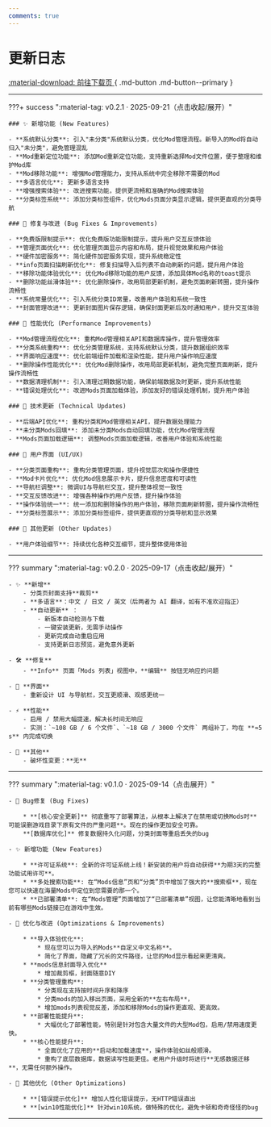 ```yaml
---
comments: true
---
```


# 更新日志

[ :material-download: 前往下载页 ](../downloads/){ .md-button .md-button--primary }
<!-- [ :material-shield-check: 校验与完整性 ](downloads/#校验与完整性){ .md-button } -->


---


???+ success ":material-tag: v0.2.1 · 2025-09-21（点击收起/展开）"

    ### ✨ 新增功能 (New Features)

    - **系统默认分类**: 引入"未分类"系统默认分类，优化Mod管理流程。新导入的Mod将自动归入"未分类"，避免管理混乱
    - **Mod重新定位功能**: 添加Mod重新定位功能，支持重新选择Mod文件位置，便于整理和维护Mod库
    - **Mod移除功能**: 增强Mod管理能力，支持从系统中完全移除不需要的Mod
    - **多语言优化**: 更新多语言支持
    - **增强搜索体验**: 改进搜索功能，提供更流畅和准确的Mod搜索体验
    - **分类标签系统**: 添加分类标签组件，优化Mods页面分类显示逻辑，提供更直观的分类导航

    ### 🐛 修复与改进 (Bug Fixes & Improvements)

    - **免费版限制提示**: 优化免费版功能限制提示，提升用户交互反馈体验
    - **管理页面优化**: 优化管理页面显示内容和布局，提升视觉效果和用户体验
    - **硬件加密服务**: 简化硬件加密服务实现，提升系统稳定性
    - **info页面扫描刷新优化**: 修复扫描导入后列表不自动刷新的问题，提升用户体验
    - **移除功能体验优化**: 优化Mod移除功能的用户反馈，添加具体Mod名称的toast提示
    - **删除功能丝滑体验**: 优化删除操作，改用局部更新机制，避免页面刷新转圈，提升操作流畅性
    - **系统常量优化**: 引入系统分类ID常量，改善用户体验和系统一致性
    - **封面管理改进**: 更新封面图片保存逻辑，确保封面更新后及时通知用户，提升交互体验

    ### 🚀 性能优化 (Performance Improvements)

    - **Mod管理流程优化**: 重构Mod管理相关API和数据库操作，提升管理效率
    - **分类系统重构**: 优化分类管理系统，支持系统默认分类，提升数据组织效率
    - **界面响应速度**: 优化前端组件加载和渲染性能，提升用户操作响应速度
    - **删除操作性能优化**: 优化Mod删除操作，改用局部更新机制，避免完整页面刷新，提升操作流畅性
    - **数据清理机制**: 引入清理过期数据功能，确保前端数据及时更新，提升系统性能
    - **错误处理优化**: 改进Mods页面加载体验，添加友好的错误处理机制，提升用户体验

    ### 🔧 技术更新 (Technical Updates)

    - **后端API优化**: 重构分类和Mod管理相关API，提升数据处理能力
    - **未分类Mods回填**: 添加未分类Mods自动回填功能，优化Mod管理流程
    - **Mods页面加载逻辑**: 调整Mods页面加载逻辑，改善用户体验和系统性能

    ### 🎨 用户界面 (UI/UX)

    - **分类页面重构**: 重构分类管理页面，提升视觉层次和操作便捷性
    - **Mod卡片优化**: 优化Mod信息展示卡片，提升信息密度和可读性
    - **导航栏调整**: 微调UI与导航栏交互，提升整体视觉一致性
    - **交互反馈改进**: 增强各种操作的用户反馈，提升操作体验
    - **操作体验统一**: 统一添加和删除操作的用户体验，移除页面刷新转圈，提升操作流畅性
    - **分类标签展示**: 添加分类标签组件，提供更直观的分类导航和显示效果

    ### 📝 其他更新 (Other Updates)

    - **用户体验细节**: 持续优化各种交互细节，提升整体使用体验


---

??? summary ":material-tag: v0.2.0 · 2025-09-17（点击收起/展开）"

    - ✨ **新增**
        - 分类页封面支持**裁剪**
        - **多语言**：中文 / 日文 / 英文（后两者为 AI 翻译，如有不准欢迎指正）
        - **自动更新** ：
            - 新版本自动检测与下载
            - 一键安装更新，无需手动操作
            - 更新完成自动重启应用
            - 支持更新日志预览，避免意外更新

    - 🛠️ **修复**
        - **Info** 页面「Mods 列表」视图中，**编辑** 按钮无响应的问题

    - 🎨 **界面**
        - 重新设计 UI 与导航栏，交互更顺滑、观感更统一

    - ⚡ **性能**
        - 启用 / 禁用大幅提速，解决长时间无响应
        - 实测：`~108 GB / 6 个文件`、`~18 GB / 3000 个文件` 两组补丁，均在 **≈5 s** 内完成切换

    - 🔧 **其他**
        - 破坏性变更：**无**

---

??? summary ":material-tag: v0.1.0 · 2025-09-14（点击展开）"
    
    - 🐛 Bug修复 (Bug Fixes)

        * **[核心安全更新]** 彻底重写了部署算法，从根本上解决了在禁用或切换Mods时**可能误删游戏目录下原有文件的严重问题**。现在的操作更加安全可靠。
        **[数据库优化]** 修复数据持久化问题，分类封面等重启丢失的bug

    - ✨ 新增功能 (New Features)

        * **许可证系统**: 全新的许可证系统上线！新安装的用户将自动获得**为期3天的完整功能试用许可**。
        * **多处搜索功能**: 在“Mods信息”页和“分类”页中增加了强大的**搜索框**，现在您可以快速在海量Mods中定位到您需要的那一个。
        * **已部署清单**: 在“Mods管理”页面增加了“已部署清单”视图，让您能清晰地看到当前有哪些Mods链接已在游戏中生效。

    - 🚀 优化与改进 (Optimizations & Improvements)

        * **导入体验优化**:
            * 现在您可以为导入的Mods**自定义中文名称**。
            * 简化了界面，隐藏了冗长的文件路径，让您的Mod显示看起来更清爽。
        * **mods信息封面导入优化**
            * 增加裁剪框，封面随意DIY
        * **分类管理重构**:
            * 分类现在支持按时间升序和降序
            * 分类mods的加入移出页面，采用全新的**左右布局**，
            * 增加mods列表视觉反差，添加和移除Mods的操作更直观、更高效。
        * **部署性能提升**:
            * 大幅优化了部署性能，特别是针对包含大量文件的大型Mod包，启用/禁用速度更快。
        * **核心性能提升**:
            * 全面优化了应用的**启动和加载速度**，操作体验如丝般顺滑。
            * 重构了底层数据库，数据读写性能更佳。老用户升级时将进行**无感数据迁移**，无需任何额外操作。

    - 🐛 其他优化 (Other Optimizations)

        * **[错误提示优化]** 增加人性化错误提示，无HTTP错误直出
        * **[win10性能优化]** 针对win10系统，做特殊的优化，避免卡顿和奇奇怪怪的bug

---

<!-- ## 版本说明规范

- **新增**：新功能或可见能力（`feat:`）  
- **修复**：缺陷修复（`fix:`）  
- **性能**：性能或资源占用改进（`perf:`）  
- **破坏性变更**：需要手动迁移或不向后兼容（`BREAKING CHANGE:`） -->